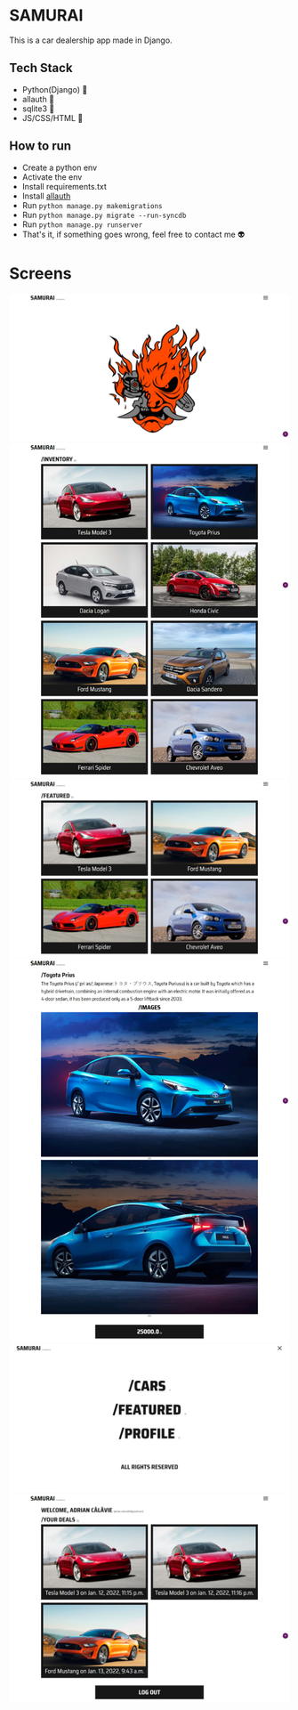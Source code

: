 # SAMURAI

This is a car dealership app made in Django.
## Tech Stack
* Python(Django) 🐍
* allauth 🔑
* sqlite3 💾
* JS/CSS/HTML 🦋

## How to run

* Create a python env
* Activate the env
* Install requirements.txt
* Install [allauth](https://django-allauth.readthedocs.io/en/latest/installation.html)
* Run `python manage.py makemigrations`
* Run `python manage.py migrate --run-syncdb`
* Run `python manage.py runserver`
* That's it, if something goes wrong, feel free to contact me 👽

# Screens


![Home screen](images/home.jpeg)
![Inventory screen](images/inventory.jpeg)
![Featured screen](images/featured.jpeg)
![Car Details screen](images/car_details.jpeg)
![Menu screen](images/menu.jpeg)
![Profile screen](images/profile.jpeg)